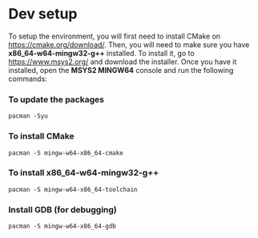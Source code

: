 # Dev setup

To setup the environment, you will first need to install CMake on https://cmake.org/download/. Then, you will need to make sure you have **x86_64-w64-mingw32-g++** installed. To install it, go to https://www.msys2.org/ and download the installer. Once you have it installed, open the **MSYS2 MINGW64** console and run the following commands:

### To update the packages
```
pacman -Syu
```

### To install CMake
```
pacman -S mingw-w64-x86_64-cmake
```

### To install x86_64-w64-mingw32-g++
```
pacman -S mingw-w64-x86_64-toolchain
```

### Install GDB (for debugging)
```
pacman -S mingw-w64-x86_64-gdb
```